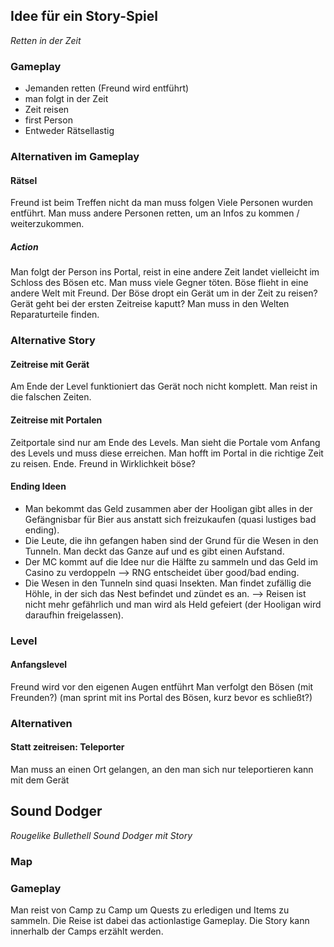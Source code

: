 ## Idee für ein Story-Spiel
*Retten in der Zeit*
### Gameplay
- Jemanden retten (Freund wird entführt)
- man folgt in der Zeit
- Zeit reisen
- first Person
- Entweder Rätsellastig
### Alternativen im Gameplay
#### Rätsel
Freund ist beim Treffen nicht da man muss folgen Viele Personen wurden entführt.
Man muss andere Personen retten, um an Infos zu kommen / weiterzukommen.
##### Action
Man folgt der Person ins Portal, reist in eine andere Zeit landet vielleicht im Schloss des Bösen etc.
Man muss viele Gegner töten. Böse flieht in eine andere Welt mit Freund.
Der Böse dropt ein Gerät um in der Zeit zu reisen? Gerät geht bei der ersten Zeitreise kaputt?
Man muss in den Welten Reparaturteile finden.
### Alternative Story 
#### Zeitreise mit Gerät
Am Ende der Level funktioniert das Gerät noch nicht komplett.
Man reist in die falschen Zeiten.
#### Zeitreise mit Portalen
Zeitportale sind nur am Ende des Levels.
Man sieht die Portale vom Anfang des Levels und muss diese erreichen.
Man hofft im Portal in die richtige Zeit zu reisen. Ende. Freund in Wirklichkeit böse?
#### Ending Ideen
- Man bekommt das Geld zusammen aber der Hooligan gibt alles in der Gefängnisbar für Bier aus anstatt sich freizukaufen (quasi lustiges bad ending).
- Die Leute, die ihn gefangen haben sind der Grund für die Wesen in den Tunneln. Man deckt das Ganze auf und es gibt einen Aufstand.
- Der MC kommt auf die Idee nur die Hälfte zu sammeln und das Geld im Casino zu verdoppeln --> RNG entscheidet über good/bad ending.
- Die Wesen in den Tunneln sind quasi Insekten. Man findet zufällig die Höhle, in der sich das Nest befindet und zündet es an. --> Reisen ist nicht mehr gefährlich und man wird als Held gefeiert (der Hooligan wird daraufhin freigelassen).
### Level
#### Anfangslevel
Freund wird vor den eigenen Augen entführt
Man verfolgt den Bösen (mit Freunden?) (man sprint mit ins Portal des Bösen, kurz bevor es schließt?)
### Alternativen
#### Statt zeitreisen: Teleporter 
Man muss an einen Ort gelangen, an den man sich nur teleportieren kann mit dem Gerät

## Sound Dodger
*Rougelike Bullethell Sound Dodger mit Story*
### Map
### Gameplay
Man reist von Camp zu Camp um Quests zu erledigen und Items zu sammeln. Die Reise ist dabei das actionlastige Gameplay. Die Story kann innerhalb der Camps erzählt werden.
